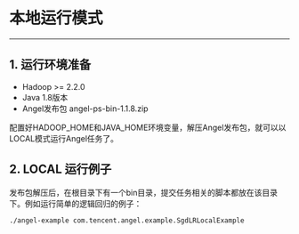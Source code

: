 # 本地运行模式

---

## 1. 运行环境准备

* Hadoop >= 2.2.0
* Java 1.8版本
* Angel发布包 angel-ps-bin-1.1.8.zip

配置好HADOOP_HOME和JAVA_HOME环境变量，解压Angel发布包，就可以以LOCAL模式运行Angel任务了。

## 2. LOCAL 运行例子

发布包解压后，在根目录下有一个bin目录，提交任务相关的脚本都放在该目录下。例如运行简单的逻辑回归的例子：

```./angel-example com.tencent.angel.example.SgdLRLocalExample```
